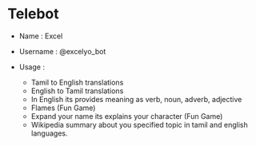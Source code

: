 # Telebot

+ Name : Excel
+ Username : @excelyo_bot

 + Usage :  
      + Tamil to English translations
      + English to Tamil translations
      + In English its provides meaning as verb, noun, adverb, adjective
      + Flames (Fun Game)
      + Expand your name its explains your character (Fun Game)
      + Wikipedia summary about you specified topic in tamil and english languages.

